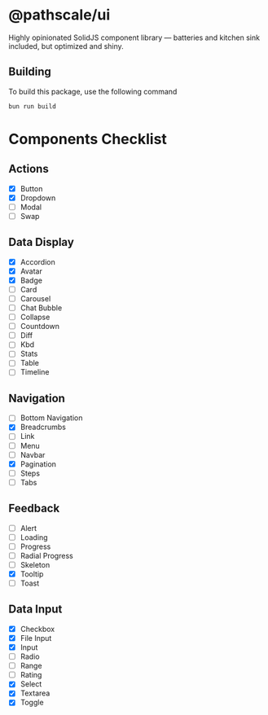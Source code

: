 # @pathscale/ui

Highly opinionated SolidJS component library — batteries and kitchen sink
included, but optimized and shiny.

## Building

To build this package, use the following command

```sh
bun run build
```

# Components Checklist

## Actions
- [x] Button  
- [x] Dropdown  
- [ ] Modal  
- [ ] Swap  

## Data Display
- [x] Accordion  
- [x] Avatar  
- [x] Badge  
- [ ] Card  
- [ ] Carousel  
- [ ] Chat Bubble  
- [ ] Collapse  
- [ ] Countdown  
- [ ] Diff  
- [ ] Kbd  
- [ ] Stats  
- [ ] Table  
- [ ] Timeline  

## Navigation
- [ ] Bottom Navigation  
- [x] Breadcrumbs  
- [ ] Link  
- [ ] Menu  
- [ ] Navbar  
- [x] Pagination  
- [ ] Steps  
- [ ] Tabs  

## Feedback
- [ ] Alert  
- [ ] Loading  
- [ ] Progress  
- [ ] Radial Progress  
- [ ] Skeleton  
- [x] Tooltip  
- [ ] Toast  

## Data Input
- [x] Checkbox  
- [x] File Input  
- [x] Input  
- [ ] Radio  
- [ ] Range  
- [ ] Rating  
- [x] Select  
- [x] Textarea  
- [x] Toggle  
